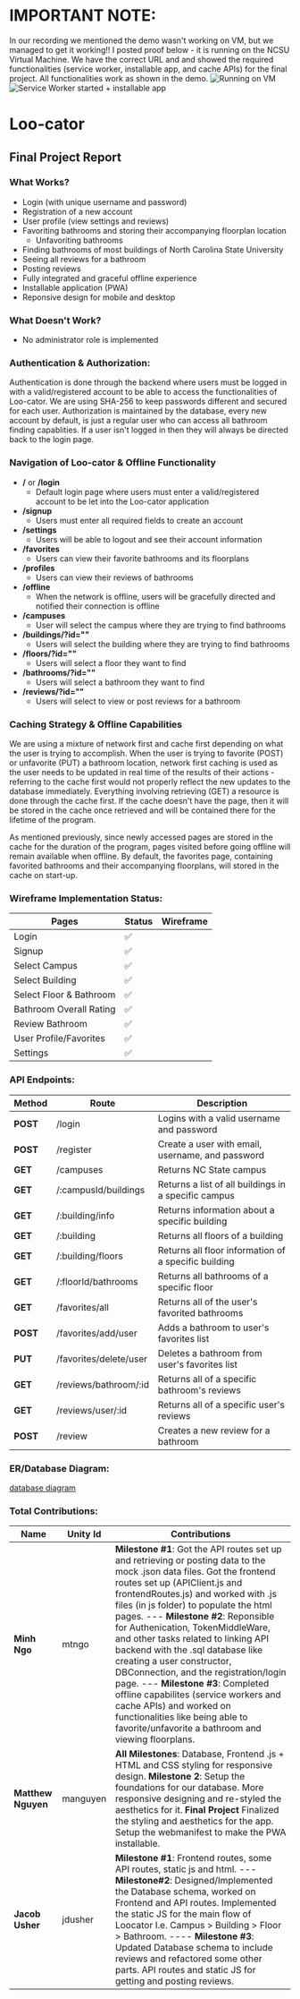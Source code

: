 # IMPORTANT NOTE:
In our recording we mentioned the demo wasn't working on VM, but we managed to get it working!! I posted proof below - it is running on the NCSU Virtual Machine. We have the correct URL and and showed the required functionalities (service worker, installable app, and cache APIs) for the final project. All functionalities work as shown in the demo. 
![Running on VM](https://media.github.ncsu.edu/user/20712/files/82182106-dcdb-4749-bb41-ed1e7d7b4be5)
![Service Worker started + installable app](https://media.github.ncsu.edu/user/20712/files/a6f5c32f-4cee-47e1-b5b8-2614e748bf9f)

# Loo-cator
## Final Project Report


### What Works?
- Login (with unique username and password)
- Registration of a new account 
- User profile (view settings and reviews)
- Favoriting bathrooms and storing their accompanying floorplan location
  - Unfavoriting bathrooms
- Finding bathrooms of most buildings of North Carolina State University 
- Seeing all reviews for a bathroom
- Posting reviews
- Fully integrated and graceful offline experience 
- Installable application (PWA)
- Reponsive design for mobile and desktop 

### What Doesn't Work? 
- No administrator role is implemented

### Authentication & Authorization:
Authentication is done through the backend where users must be logged in with a valid/registered account to be able to access the functionalities of Loo-cator. We are using SHA-256 to keep passwords different and secured for each user. 
Authorization is maintained by the database, every new account by default, is just a regular user who can access all bathroom finding capablities. If a user isn't logged in then they will always be directed back to the login page.

### Navigation of Loo-cator & Offline Functionality 
- **/** or **/login**
  - Default login page where users must enter a valid/registered account to be let into the Loo-cator application
- **/signup**
  - Users must enter all required fields to create an account
- **/settings**
  - Users will be able to logout and see their account information 
- **/favorites**
  - Users can view their favorite bathrooms and its floorplans  
- **/profiles**
  - Users can view their reviews of bathrooms  
- **/offline** 
  - When the network is offline, users will be gracefully directed and notified their connection is offline  
- **/campuses**
  - User will select the campus where they are trying to find bathrooms 
- **/buildings/?id=""**
  - Users will select the building where they are trying to find bathrooms 
- **/floors/?id=""**
  - Users will select a floor they want to find 
- **/bathrooms/?id=""**
  - Users will select a bathroom they want to find 
- **/reviews/?id=""**
  - Users will select to view or post reviews for a bathroom 

### Caching Strategy & Offline Capabilities 
We are using a mixture of network first and cache first depending on what the user is trying to accomplish. When the user is trying to favorite (POST) or unfavorite (PUT) a bathroom location, network first caching is used as the user needs to be updated in real time of the results of their actions - referring to the cache first would not properly reflect the new updates to the database immediately. Everything involving retrieving (GET) a resource is done through the cache first. If the cache doesn't have the page, then it will be stored in the cache once retrieved and will be contained there for the lifetime of the program. 

As mentioned previously, since newly accessed pages are stored in the cache for the duration of the program, pages visited before going offline will remain available when offline. By default, the favorites page, containing favorited bathrooms and their accompanying floorplans, will stored in the cache on start-up.      

### Wireframe Implementation Status:
| **Pages** | **Status** | **Wireframe** |
|----------|----------|----------|
| Login | ✅ | |
| Signup | ✅ |  |
| Select Campus | ✅ |  |
| Select Building | ✅ | |
| Select Floor & Bathroom | ✅ | |
| Bathroom Overall Rating | ✅ | |
| Review Bathroom | ✅ | |
| User Profile/Favorites | ✅ | |
| Settings | ✅ | |


### API Endpoints:
| **Method** | **Route**     | **Description**     |
| ------------ | ------------ | ------------ |
| **POST** | /login | Logins with a valid username and password |
| **POST** | /register | Create a user with email, username, and password |
| **GET** | /campuses | Returns NC State campus |
| **GET** | /:campusId/buildings | Returns a list of all buildings in a specific campus |
| **GET** | /:building/info | Returns information about a specific building |
| **GET** | /:building | Returns all floors of a building |
| **GET** | /:building/floors | Returns all floor information of a specific building |
| **GET** | /:floorId/bathrooms | Returns all bathrooms of a specific floor |
| **GET** | /favorites/all | Returns all of the user's favorited bathrooms |
| **POST** | /favorites/add/user | Adds a bathroom to user's favorites list |
| **PUT** | /favorites/delete/user | Deletes a bathroom from user's favorites list |
| **GET** | /reviews/bathroom/:id | Returns all of a specific bathroom's reviews |
| **GET** | /reviews/user/:id | Returns all of a specific user's reviews |
| **POST** | /review | Creates a new review for a bathroom |

### ER/Database Diagram:
[database diagram](https://github.ncsu.edu/engr-csc342/csc342-2023Fall-GroupR/blob/main/Proposal/Wireframes/database.JPG)


### Total Contributions:
| **Name** | **Unity Id**     | **Contributions**     |
| ------------ | ------------ | ------------ |
| **Minh Ngo** | mtngo | **Milestone #1**: Got the API routes set up and retrieving or posting data to the mock .json data files. Got the frontend routes set up (APIClient.js and frontendRoutes.js) and worked with .js files (in js folder) to populate the html pages. --- **Milestone #2**: Reponsible for Authenication, TokenMiddleWare, and other tasks related to linking API backend with  the .sql database like creating a user constructor, DBConnection, and the registration/login page. --- **Milestone #3**: Completed offline capabilites (service workers and cache APIs) and worked on functionalities like being able to favorite/unfavorite a bathroom and viewing floorplans.|
| **Matthew Nguyen** | manguyen | **All Milestones**: Database, Frontend .js + HTML and CSS styling for responsive design. **Milestone 2**: Setup the foundations for our database. More responsive designing and re-styled the aesthetics for it. **Final Project** Finalized the styling and aesthetics for the app. Setup the webmanifest to make the PWA installable. |
| **Jacob Usher** | jdusher | **Milestone #1**: Frontend routes, some API routes, static js and html. --- **Milestone#2**: Designed/Implemented the Database schema, worked on Frontend and API routes. Implemented the static JS for the main flow of Loocator I.e. Campus > Building > Floor > Bathroom. ---- **Milestone #3**: Updated Database schema to include reviews and refactored some other parts. API routes and static JS for getting and posting reviews.|
